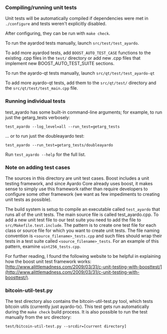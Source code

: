 ### Compiling/running unit tests

Unit tests will be automatically compiled if dependencies were met in `./configure`
and tests weren't explicitly disabled.

After configuring, they can be run with `make check`.

To run the ayardod tests manually, launch `src/test/test_ayardo`.

To add more ayardod tests, add `BOOST_AUTO_TEST_CASE` functions to the existing
.cpp files in the `test/` directory or add new .cpp files that
implement new BOOST_AUTO_TEST_SUITE sections.

To run the ayardo-qt tests manually, launch `src/qt/test/test_ayardo-qt`

To add more ayardo-qt tests, add them to the `src/qt/test/` directory and
the `src/qt/test/test_main.cpp` file.

### Running individual tests

test_ayardo has some built-in command-line arguments; for
example, to run just the getarg_tests verbosely:

    test_ayardo --log_level=all --run_test=getarg_tests

... or to run just the doubleayardo test:

    test_ayardo --run_test=getarg_tests/doubleayardo

Run `test_ayardo --help` for the full list.

### Note on adding test cases

The sources in this directory are unit test cases.  Boost includes a
unit testing framework, and since Ayardo Core already uses boost, it makes
sense to simply use this framework rather than require developers to
configure some other framework (we want as few impediments to creating
unit tests as possible).

The build system is setup to compile an executable called `test_ayardo`
that runs all of the unit tests.  The main source file is called
test_ayardo.cpp. To add a new unit test file to our test suite you need 
to add the file to `src/Makefile.test.include`. The pattern is to create 
one test file for each class or source file for which you want to create 
unit tests.  The file naming convention is `<source_filename>_tests.cpp` 
and such files should wrap their tests in a test suite 
called `<source_filename>_tests`. For an example of this pattern, 
examine `uint256_tests.cpp`.

For further reading, I found the following website to be helpful in
explaining how the boost unit test framework works:
[http://www.alittlemadness.com/2009/03/31/c-unit-testing-with-boosttest/](http://www.alittlemadness.com/2009/03/31/c-unit-testing-with-boosttest/).

### bitcoin-util-test.py

The test directory also contains the bitcoin-util-test.py tool, which tests bitcoin utils (currently just ayardo-tx). This test gets run automatically during the `make check` build process. It is also possible to run the test manually from the src directory:

```
test/bitcoin-util-test.py --srcdir=[current directory]

```